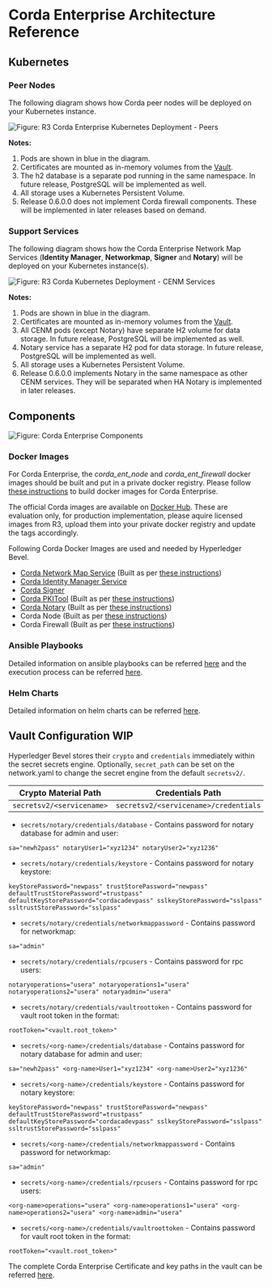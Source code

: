 [//]: # (##############################################################################################)
[//]: # (Copyright Accenture. All Rights Reserved.)
[//]: # (SPDX-License-Identifier: Apache-2.0)
[//]: # (##############################################################################################)

# Corda Enterprise Architecture Reference

## Kubernetes
### Peer Nodes
The following diagram shows how Corda peer nodes will be deployed on your Kubernetes instance.

![Figure: R3 Corda Enterprise Kubernetes Deployment - Peers](../_static/corda-ent-node.png)

**Notes:**
1. Pods are shown in blue in the diagram.
1. Certificates are mounted as in-memory volumes from the [Vault](#vault-config).
1. The h2 database is a separate pod running in the same namespace. In future release, PostgreSQL will be implemented as well.
1. All storage uses a Kubernetes Persistent Volume.
1. Release 0.6.0.0 does not implement Corda firewall components. These will be implemented in later releases based on demand.

### Support Services
The following diagram shows how the Corda Enterprise Network Map Services (**Identity Manager**, **Networkmap**, **Signer** and **Notary**) will be deployed on your Kubernetes instance(s).

![Figure: R3 Corda Kubernetes Deployment - CENM Services](../_static/corda-ent-support-services.png)

**Notes:**
1. Pods are shown in blue in the diagram.
1. Certificates are mounted as in-memory volumes from the [Vault](#vault-config).
1. All CENM pods (except Notary) have separate H2 volume for data storage. In future release, PostgreSQL will be implemented as well.
1. Notary service has a separate H2 pod for data storage. In future release, PostgreSQL will be implemented as well.
1. All storage uses a Kubernetes Persistent Volume.
1. Release 0.6.0.0 implements Notary in the same namespace as other CENM services. They will be separated when HA Notary is implemented in later releases.

## Components
![Figure: Corda Enterprise Components](../../images/hyperledger-bevel-corda-ent.png)

### Docker Images

For Corda Enterprise, the *corda_ent_node* and *corda_ent_firewall* docker images should be built and put in a private docker registry. Please follow [these instructions](https://github.com/Accenture-BAF/corda-kubernetes-deployment/tree/master/docker-images) to build docker images for Corda Enterprise. 

The official Corda images are available on [Docker Hub](https://hub.docker.com/u/corda). These are evaluation only, for production implementation, please aquire licensed images from R3, upload them into your private docker registry and update the tags accordingly.

Following Corda Docker Images are used and needed by Hyperledger Bevel.
* [Corda Network Map Service](https://hub.docker.com/r/corda/enterprise-networkmap) (Built as per [these instructions](https://github.com/hyperledger/bevel/tree/main/platforms/r3-corda-ent/images))
* [Corda Identity Manager Service](https://hub.docker.com/r/corda/enterprise-identitymanager)
* [Corda Signer](https://hub.docker.com/r/corda/enterprise-signer)
* [Corda PKITool](https://hub.docker.com/r/corda/enterprise-pkitool) (Built as per [these instructions](https://github.com/hyperledger/bevel/tree/main/platforms/r3-corda-ent/images))
* [Corda Notary](https://hub.docker.com/r/corda/notary) (Built as per [these instructions](https://github.com/hyperledger/bevel/tree/main/platforms/r3-corda-ent/images))
* Corda Node (Built as per [these instructions](https://github.com/Accenture-BAF/corda-kubernetes-deployment/tree/master/docker-images))
* Corda Firewall (Built as per [these instructions](https://github.com/Accenture-BAF/corda-kubernetes-deployment/tree/master/docker-images))

### Ansible Playbooks

Detailed information on ansible playbooks can be referred [here](../developer/corda-ent-ansible) and the execution process can be referred [here](../operations/setting_dlt.md).

### Helm Charts
Detailed information on helm charts can be referred [here](../developer/corda-ent-helmcharts.md).


<a name="vault-config"></a>
## Vault Configuration WIP
Hyperledger Bevel stores their `crypto` and `credentials` immediately within the secret secrets engine.
Optionally, `secret_path` can be set on the network.yaml to change the secret engine from the default `secretsv2/`.

| Crypto Material Path | Credentials Path     |
|----------------------|----------------------|
| `secretsv2/<servicename>`      | `secretsv2/<servicename>/credentials` |

*  `secrets/notary/credentials/database` - Contains password for notary database for admin and user:

```
sa="newh2pass" notaryUser1="xyz1234" notaryUser2="xyz1236"
```
*  `secrets/notary/credentials/keystore` - Contains password for notary keystore:

```
keyStorePassword="newpass" trustStorePassword="newpass" defaultTrustStorePassword"=trustpass" defaultKeyStorePassword="cordacadevpass" sslkeyStorePassword="sslpass" ssltrustStorePassword="sslpass"
```
*  `secrets/notary/credentials/networkmappassword` - Contains password for networkmap:

```
sa="admin"
```
*  `secrets/notary/credentials/rpcusers` - Contains password for rpc users:
```
notaryoperations="usera" notaryoperations1="usera" notaryoperations2="usera" notaryadmin="usera"
```
*  `secrets/notary/credentials/vaultroottoken` - Contains password for vault root token in the format:

```
rootToken="<vault.root_token>"
```
*  `secrets/<org-name>/credentials/database` - Contains password for notary database for admin and user:

```
sa="newh2pass" <org-name>User1="xyz1234" <org-name>User2="xyz1236"
```
*  `secrets/<org-name>/credentials/keystore` - Contains password for notary keystore:

```
keyStorePassword="newpass" trustStorePassword="newpass" defaultTrustStorePassword"=trustpass" defaultKeyStorePassword="cordacadevpass" sslkeyStorePassword="sslpass" ssltrustStorePassword="sslpass"
```
*  `secrets/<org-name>/credentials/networkmappassword` - Contains password for networkmap:

```
sa="admin"
```
*  `secrets/<org-name>/credentials/rpcusers` - Contains password for rpc users:

```
<org-name>operations="usera" <org-name>operations1="usera" <org-name>operations2="usera" <org-name>admin="usera"
```
*  `secrets/<org-name>/credentials/vaultroottoken` - Contains password for vault root token in the format:

```
rootToken="<vault.root_token>"
```

The complete Corda Enterprise Certificate and key paths in the vault can be referred [here](certificates_path_list_corda_ent).
